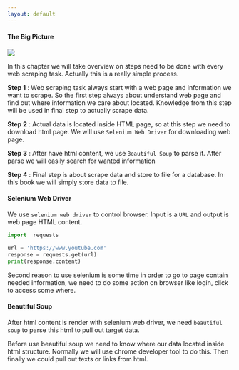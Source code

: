 ```yaml
---
layout: default
---
```


#### The Big Picture

![](https://cdn-images-1.medium.com/max/800/1*8B-fOXenzIDWg-CXTTwK9g.png)

In this chapter we will take overview on steps need to be done with every web scraping task. Actually this is a really simple process.

**Step 1** : Web scraping task always start with a web page and information we want to scrape. So the first step always about understand web page and find out where information we care about located. Knowledge from this step will be used in final step to actually scrape data.

**Step 2** : Actual data is located inside HTML page, so at this step we need to download html page. We will use `Selenium Web Driver` for downloading web page.

**Step 3** : After have html content, we use `Beautiful Soup` to parse it. After parse we will easily search for wanted information

**Step 4** : Final step is about scrape data and store to file for a database. In this book we will simply store data to file.

#### Selenium Web Driver

We use `selenium web driver` to control browser. Input is a `URL` and output is web page HTML content.

```python
import  requests

url = 'https://www.youtube.com'
response = requests.get(url)
print(response.content)
```



Second reason to use selenium is some time in order to go to page contain needed information, we need to do some action on browser like login, click to access some where.

#### Beautiful Soup

After html content is render with selenium web driver, we need `beautiful soup` to parse this html to pull out target data.

Before use beautiful soup we need to know where our data located inside html structure. Normally we will use chrome developer tool to do this. Then finally we could pull out texts or links from html.